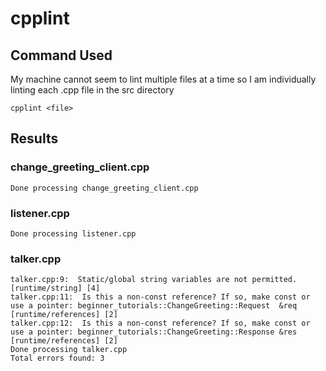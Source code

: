 # cpplint

## Command Used

My machine cannot seem to lint multiple files at a time so I am individually linting each .cpp file in the src directory

    cpplint <file>

## Results

### change_greeting_client.cpp
    Done processing change_greeting_client.cpp

### listener.cpp
    Done processing listener.cpp

### talker.cpp
```
talker.cpp:9:  Static/global string variables are not permitted.  [runtime/string] [4]
talker.cpp:11:  Is this a non-const reference? If so, make const or use a pointer: beginner_tutorials::ChangeGreeting::Request  &req  [runtime/references] [2]
talker.cpp:12:  Is this a non-const reference? If so, make const or use a pointer: beginner_tutorials::ChangeGreeting::Response &res  [runtime/references] [2]
Done processing talker.cpp
Total errors found: 3
```